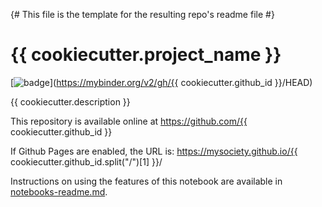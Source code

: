 {# This file is the template for the resulting repo's readme file #}
# {{ cookiecutter.project_name }}

[![badge](https://mybinder.org/badge.svg)](https://mybinder.org/v2/gh/{{ cookiecutter.github_id }}/HEAD)

{{ cookiecutter.description }}

This repository is available online at https://github.com/{{ cookiecutter.github_id }}

If Github Pages are enabled, the URL is: https://mysociety.github.io/{{ cookiecutter.github_id.split("/")[1] }}/

Instructions on using the features of this notebook are available in [notebooks-readme.md](notebooks-readme.md).
